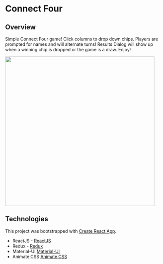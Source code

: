 # Connect Four

## Overview

Simple Connect Four game! Click columns to drop down chips. Players are prompted for names and will alternate turns! Results Dialog will show up when a winning chip is dropped or the game is a draw. Enjoy!

<img src="https://i.imgur.com/LuILLDj.png" width="480px">

## Technologies
This project was bootstrapped with [Create React App](https://github.com/facebookincubator/create-react-app).
- ReactJS - [ReactJS](https://reactjs.org/)
- Redux - [Redux](https://redux.js.org/)
- Material-UI [Material-UI](https://material-ui.com/)
- Animate.CSS [Animate.CSS](https://daneden.github.io/animate.css/?utm_campaign=content-curation&utm_medium=website&utm_source=angular-js.in)
